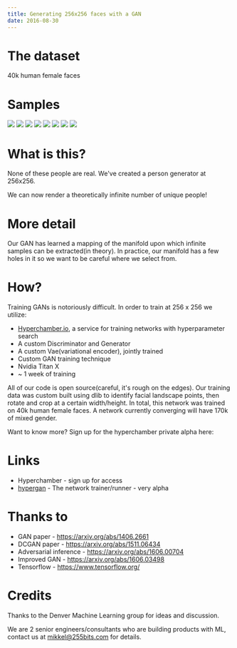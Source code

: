 ```yaml
---
title: Generating 256x256 faces with a GAN
date: 2016-08-30
---
```


# The dataset

40k human female faces

# Samples

<img src='https://hyperchamber.s3.amazonaws.com/samples/images-1472507927804-9a4aef6b-d0fc-43ce-9180-9039709d8c0f'/>
<img src='https://hyperchamber.s3.amazonaws.com/samples/images-1472506378548-a5e032fa-5664-446e-be98-d0cc09440563'/>
<img src='https://hyperchamber.s3.amazonaws.com/samples/images-1472509586829-f0796c64-b90b-4993-94d2-c72e470a62d8'/>
<img src='https://hyperchamber.s3.amazonaws.com/samples/images-1472506378264-2031cb8d-e3f0-4d32-b8e6-e097f09f40af'/>
<img src='https://hyperchamber.s3.amazonaws.com/samples/images-1472506377016-742231fe-499f-42c5-8cd6-79766ec22fd1'/>
<img src='https://hyperchamber.s3.amazonaws.com/samples/images-1472511235610-83a8b9f9-dc1d-42f4-9028-3bd14112d197'/>
<img src='https://hyperchamber.s3.amazonaws.com/samples/images-1472512900964-6afd3c20-1a5e-4455-8293-93122701d64d'/>
<img src='https://hyperchamber.s3.amazonaws.com/samples/images-1472512900148-55076712-0d58-4760-a6de-93e1b356b414'/>


# What is this?

None of these people are real.  We've created a person generator at 256x256.

We can now render a theoretically infinite number of unique people!


# More detail

Our GAN has learned a mapping
of the manifold upon which infinite samples can be extracted(in theory).  In practice, our manifold has a few holes in it so 
we want to be careful where we select from.

# How?

Training GANs is notoriously difficult.  In order to train at 256 x 256 we utilize:

* [Hyperchamber.io](/products/hyperchamber.io/), a service for training networks with hyperparameter search
* A custom Discriminator and Generator
* A custom Vae(variational encoder), jointly trained
* Custom GAN training technique
* Nvidia Titan X
* ~ 1 week of training


All of our code is open source(careful, it's rough on the edges).  Our training data was custom built using dlib to identify
facial landscape points, then rotate and crop at a certain width/height.  In total, this network was trained
on 40k human female faces.  A network currently converging will have 170k of mixed gender.

Want to know more?  Sign up for the hyperchamber private alpha here:

# Links

* Hyperchamber - sign up for access
* [hypergan](/open-source/hypergan/) - The network trainer/runner - very alpha

# Thanks to

* GAN paper - https://arxiv.org/abs/1406.2661
* DCGAN paper - https://arxiv.org/abs/1511.06434
* Adversarial inference - https://arxiv.org/abs/1606.00704
* Improved GAN - https://arxiv.org/abs/1606.03498
* Tensorflow - https://www.tensorflow.org/

# Credits

Thanks to the Denver Machine Learning group for ideas and discussion.

We are 2 senior engineers/consultants who are building products with ML, contact us at mikkel@255bits.com for details.

